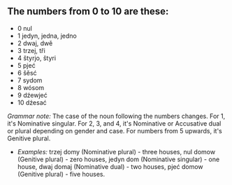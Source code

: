 ## The numbers from 0 to 10 are these:

*   0 nul
*   1 jedyn, jedna, jedno
*   2 dwaj, dwě
*   3 trzej, tři
*   4 štyrjo, štyri
*   5 pjeć
*   6 šěsć
*   7 sydom
*   8 wósom
*   9 dźewjeć
*   10 dźesać

_Grammar note:_ The case of the noun following the numbers changes. For 1, it's Nominative singular. For 2, 3, and 4, it's Nominative or Accusative dual or plural depending on gender and case. For numbers from 5 upwards, it's Genitive plural.

*   _Examples:_ trzej domy (Nominative plural) - three houses, nul domow (Genitive plural) - zero houses, jedyn dom (Nominative singular) - one house, dwaj domaj (Nominative dual) - two houses, pjeć domow (Genitive plural) - five houses.